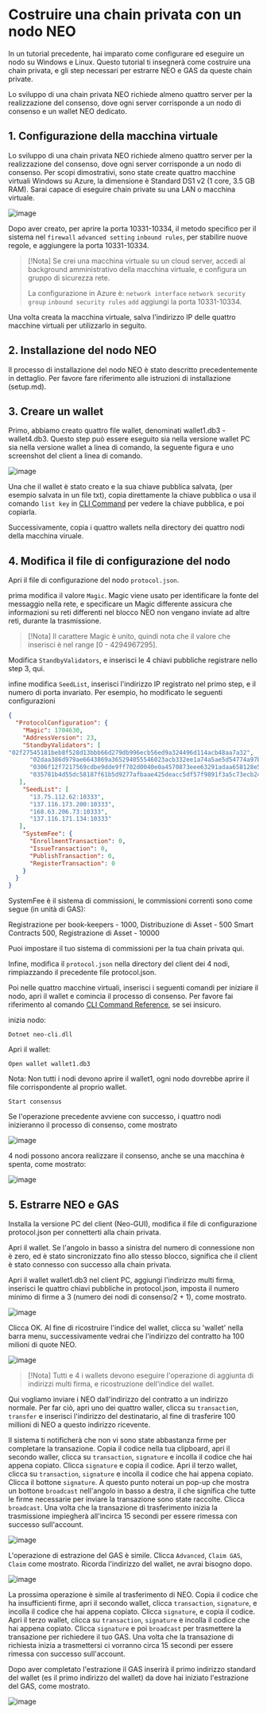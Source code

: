 # Costruire una chain privata con un nodo NEO

In un tutorial precedente, hai imparato come configurare ed eseguire un nodo su Windows e Linux. Questo tutorial ti insegnerà come costruire una chain privata, e gli step necessari per estrarre NEO e GAS da queste chain private.

Lo sviluppo di una chain privata NEO richiede almeno quattro server per la realizzazione del consenso, dove ogni server corrisponde a un nodo di consenso e un wallet NEO dedicato.

## 1. Configurazione della macchina virtuale

Lo sviluppo di una chain privata NEO richiede almeno quattro server per la realizzazione del consenso, dove ogni server corrisponde a un nodo di consenso. Per scopi dimostrativi, sono state create quattro macchine virtuali Windows su Azure, la dimensione è Standard DS1 v2 (1 core, 3.5 GB RAM). Sarai capace di eseguire chain private su una LAN o macchina virtuale.

![image](/assets/privatechain_1.png)

Dopo aver creato, per aprire la porta 10331-10334, il metodo specifico per il sistema nel `firewall` `advanced setting` `inbound rules`, per stabilire nuove regole, e aggiungere la porta 10331-10334.

> [!Nota]
> Se crei una macchina virtuale su un cloud server, accedi al background amministrativo della macchina virtuale, e configura un gruppo di sicurezza rete.
>
> La configurazione in Azure è: `network interface` `network security group` `inbound security rules` `add` aggiungi la porta 10331-10334.

Una volta creata la macchina virtuale, salva l'indirizzo IP delle quattro macchine virtuali per utilizzarlo in seguito.

## 2. Installazione del nodo NEO

Il processo di installazione del nodo NEO è stato descritto precedentemente in dettaglio. Per favore fare riferimento alle istruzioni di installazione (setup.md).

## 3. Creare un wallet

Primo, abbiamo creato quattro file wallet, denominati wallet1.db3 - wallet4.db3. Questo step può  essere eseguito sia nella versione wallet PC sia nella versione wallet a linea di comando, la seguente figura e uno screenshot del client a linea di comando.

![image](/assets/privatechain_3.png)

Una che il wallet è stato creato e la sua chiave pubblica salvata, (per esempio salvata in un file txt), copia direttamente la chiave pubblica o usa il comando `list key` in [CLI Command](cli.md) per vedere la chiave pubblica, e poi copiarla. 

Successivamente, copia i quattro wallets nella directory dei quattro nodi della macchina viruale.

## 4. Modifica il file di configurazione del nodo

Apri il file di configurazione del nodo `protocol.json`.

prima modifica il valore `Magic`. Magic viene usato per identificare la fonte del messaggio nella rete, e specificare un Magic differente assicura che informazioni su reti differenti nel blocco NEO non vengano inviate ad altre reti, durante la trasmissione. 

> [!Nota]
> Il carattere Magic è unito, quindi nota che il valore che inserisci è nel range [0 - 4294967295].

Modifica `StandbyValidators`, e inserisci le 4 chiavi pubbliche registrare nello step 3, qui.

infine modifica `SeedList`, inserisci l'indirizzo IP registrato nel primo step, e il numero di porta invariato. Per esempio, ho modificato le seguenti configurazioni

```json
{
  "ProtocolConfiguration": {
    "Magic": 1704630,
    "AddressVersion": 23,
    "StandbyValidators": [
"02f27545181beb8f528d13bbb66d279db996ecb56ed9a324496d114acb48aa7a32",
      "02daa386d979ae6643869a365294055546023acb332ee1a74a5ae5d54774a97bac",
      "0306f12f7217569cdbe9dde9ff702d0040e0a4570873eee63291adaa658128e55c",
      "035781b4d55dc58187f61b5d9277afbaae425deacc5df57f9891f3a5c73ecb24df"
   ],
    "SeedList": [
      "13.75.112.62:10333",
      "137.116.173.200:10333",
      "168.63.206.73:10333",
      "137.116.171.134:10333"
   ],
    "SystemFee": {
      "EnrollmentTransaction": 0,
      "IssueTransaction": 0,
      "PublishTransaction": 0,
      "RegisterTransaction": 0
    }
  }
}
```

SystemFee è il sistema di commissioni, le commissioni correnti sono come segue (in unità di GAS):

Registrazione per book-keepers - 1000, Distribuzione di Asset - 500 Smart Contracts 500, Registrazione di Asset - 10000

Puoi impostare il tuo sistema di commissioni per la tua chain privata  qui.

Infine, modifica il `protocol.json` nella directory del client dei 4 nodi, rimpiazzando il precedente file protocol.json.

Poi nelle quattro macchine virtuali, inserisci i seguenti comandi per iniziare il nodo, apri il wallet e comincia il processo di consenso. Per favore fai riferimento al comando [CLI Command Reference](cli.md), se sei insicuro.

inizia nodo:

`Dotnet neo-cli.dll`

Apri il wallet:

`Open wallet wallet1.db3`

Nota: Non tutti i nodi devono aprire il wallet1, ogni nodo dovrebbe aprire il file corrispondente al proprio wallet. 

`Start consensus`

Se l'operazione precedente avviene con successo, i quattro nodi inizieranno il processo di consenso, come mostrato

![image](/assets/privatechain_8.png)

4 nodi possono ancora realizzare il consenso, anche se una macchina è spenta, come mostrato:

![image](/assets/privatechain_9.png)



## 5. Estrarre NEO e GAS

Installa la versione PC del client (Neo-GUI), modifica il file di configurazione protocol.json per connetterti alla chain privata.

Apri il wallet. Se l'angolo in basso a sinistra del numero di connessione non è zero, ed è stato sincronizzato fino allo stesso blocco, significa che il client è stato connesso con successo alla chain privata.

Apri il wallet wallet1.db3 nel client PC, aggiungi l'indirizzo multi firma, inserisci le quattro chiavi pubbliche in protocol.json, imposta il numero minimo di firme a 3 (numero dei nodi di consenso/2 + 1), come mostrato.

![image](/assets/privatechain_12.png)

Clicca OK. Al fine di ricostruire l'indice del wallet, clicca su  'wallet' nella barra menu, successivamente vedrai che l'indirizzo del contratto ha 100 milioni di quote NEO.

![image](/assets/privatechain_14.png)

> [!Nota]
> Tutti e 4 i wallets devono eseguire l'operazione di aggiunta di indirizzi multi firma, e ricostruzione dell'indice del wallet. 

Qui vogliamo inviare i NEO dall'indirizzo del contratto a un indirizzo normale. Per far ciò, apri uno dei quattro waller, clicca su `transaction`, `transfer` e inserisci l'indirizzo del destinatario, al fine di trasferire 100 millioni di NEO a questo indirizzo ricevente.

Il sistema ti notificherà che non vi sono state abbastanza firme per completare la transazione. Copia il codice nella tua clipboard, apri il secondo waller, clicca su `transaction`, `signature` e incolla il codice che hai appena copiato. Clicca `signature` e copia il codice. Apri il terzo wallet, clicca su `transaction`, `signature` e incolla il codice che hai appena copiato. Clicca il bottone `signature`. A questo punto noterai un pop-up che mostra un bottone `broadcast` nell'angolo in basso a destra, il che significa che tutte le firme necessarie per inviare la transazione sono state raccolte. Clicca `broadcast`. Una volta che la transazione di trasferimento inizia la trasmissione impiegherà all'incirca 15 secondi per essere rimessa con successo sull'account.

![image](/assets/privatechain_20.png)

L'operazione di estrazione del GAS è simile. Clicca `Advanced`, `Claim GAS`, `Claim` come mostrato. Ricorda l'indirizzo del wallet, ne avrai bisogno dopo.

![image](/assets/privatechain_21.png)

La prossima operazione è  simile al trasferimento di NEO. Copia il codice che ha insufficienti firme, apri il secondo wallet, clicca `transaction`, `signature`, e incolla il codice che hai appena copiato. Clicca `signature`, e copia il codice. Apri il terzo wallet, clicca su `transaction`, `signature` e incolla il codice che hai appena copiato. Clicca `signature` e poi `broadcast` per trasmettere la transazione per richiedere il tuo GAS. Una volta che la transazione di richiesta inizia a trasmettersi ci vorranno circa 15 secondi per essere rimessa con successo sull'account.

Dopo aver completato l'estrazione il GAS inserirà il primo indirizzo standard del wallet (es il primo indirizzo del wallet) da dove hai iniziato l'estrazione del GAS, come mostrato.

![image](/assets/privatechain_26.png)
